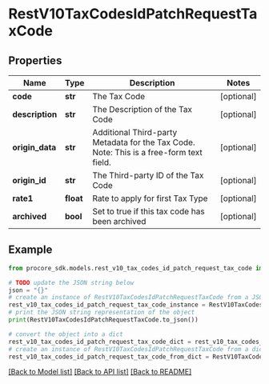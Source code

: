 # RestV10TaxCodesIdPatchRequestTaxCode


## Properties

Name | Type | Description | Notes
------------ | ------------- | ------------- | -------------
**code** | **str** | The Tax Code | [optional] 
**description** | **str** | The Description of the Tax Code | [optional] 
**origin_data** | **str** | Additional Third-party Metadata for the Tax Code. Note: This is a free-form text field. | [optional] 
**origin_id** | **str** | The Third-party ID of the Tax Code | [optional] 
**rate1** | **float** | Rate to apply for first Tax Type | [optional] 
**archived** | **bool** | Set to true if this tax code has been archived | [optional] 

## Example

```python
from procore_sdk.models.rest_v10_tax_codes_id_patch_request_tax_code import RestV10TaxCodesIdPatchRequestTaxCode

# TODO update the JSON string below
json = "{}"
# create an instance of RestV10TaxCodesIdPatchRequestTaxCode from a JSON string
rest_v10_tax_codes_id_patch_request_tax_code_instance = RestV10TaxCodesIdPatchRequestTaxCode.from_json(json)
# print the JSON string representation of the object
print(RestV10TaxCodesIdPatchRequestTaxCode.to_json())

# convert the object into a dict
rest_v10_tax_codes_id_patch_request_tax_code_dict = rest_v10_tax_codes_id_patch_request_tax_code_instance.to_dict()
# create an instance of RestV10TaxCodesIdPatchRequestTaxCode from a dict
rest_v10_tax_codes_id_patch_request_tax_code_from_dict = RestV10TaxCodesIdPatchRequestTaxCode.from_dict(rest_v10_tax_codes_id_patch_request_tax_code_dict)
```
[[Back to Model list]](../README.md#documentation-for-models) [[Back to API list]](../README.md#documentation-for-api-endpoints) [[Back to README]](../README.md)


